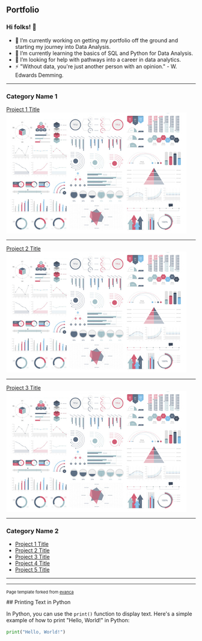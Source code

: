 ## Portfolio

### Hi folks! 👋

- 🔭 I’m currently working on getting my portfolio off the ground and starting my journey into Data Analysis.
- 🌱 I’m currently learning the basics of SQL and Python for Data Analysis.
- 🤔 I’m looking for help with pathways into a career in data analytics.
- ⚡ "Without data, you're just another person with an opinion." - W. Edwards Demming.


---

### Category Name 1 

[Project 1 Title](/sample_page)
<img src="images/dummy_thumbnail.jpg?raw=true"/>

---
[Project 2 Title](/pdf/sample_presentation.pdf)
<img src="images/dummy_thumbnail.jpg?raw=true"/>

---
[Project 3 Title](http://example.com/)
<img src="images/dummy_thumbnail.jpg?raw=true"/>

---

### Category Name 2

- [Project 1 Title](http://example.com/)
- [Project 2 Title](http://example.com/)
- [Project 3 Title](http://example.com/)
- [Project 4 Title](http://example.com/)
- [Project 5 Title](http://example.com/)

---




---
<p style="font-size:11px">Page template forked from <a href="https://github.com/evanca/quick-portfolio">evanca</a></p>
<!-- Remove above link if you don't want to attibute -->
## Printing Text in Python

In Python, you can use the `print()` function to display text. Here's a simple example of how to print "Hello, World!" in Python:

```python
print("Hello, World!")


